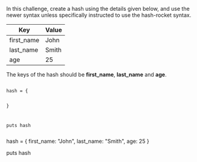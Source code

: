 In this challenge, create a hash using the details given below, and use the newer syntax unless specifically instructed to use the hash-rocket syntax.

| Key        | Value |
| ---------- | ----- |
| first_name | John  |
| last_name  | Smith |
| age        | 25    |

The keys of the hash
should be **first_name**,
**last_name** and **age**.

<codeblock language="ruby" type="exercise" testMode="fixedInput">
<code>
hash = {

}

puts hash

</code>

<solution>
hash = {
  first_name: "John",
  last_name: "Smith",
  age: 25
}

puts hash

</solution>
</codeblock>
